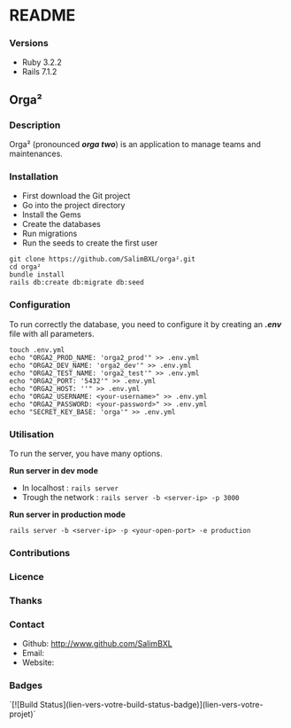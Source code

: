 # README

### Versions
* Ruby 3.2.2
* Rails 7.1.2

## Orga²


### Description
Orga² (pronounced ***orga two***) is an application to manage teams and maintenances.

### Installation
* First download the Git project
* Go into the project directory
* Install the Gems
* Create the databases
* Run migrations
* Run the seeds to create the first user
```
git clone https://github.com/SalimBXL/orga².git
cd orga²
bundle install
rails db:create db:migrate db:seed
```

### Configuration
To run correctly the database, you need to configure it by creating an ***.env*** file with all parameters.
```
touch .env.yml
echo "ORGA2_PROD_NAME: 'orga2_prod'" >> .env.yml
echo "ORGA2_DEV_NAME: 'orga2_dev'" >> .env.yml
echo "ORGA2_TEST_NAME: 'orga2_test'" >> .env.yml
echo "ORGA2_PORT: '5432'" >> .env.yml
echo "ORGA2_HOST: ''" >> .env.yml
echo "ORGA2_USERNAME: <your-username>" >> .env.yml
echo "ORGA2_PASSWORD: <your-password>" >> .env.yml
echo "SECRET_KEY_BASE: 'orga'" >> .env.yml
```


### Utilisation
To run the server, you have many options.

**Run server in dev mode** 
* In localhost : `rails server`
* Trough the network : `rails server -b <server-ip> -p 3000`

**Run server in production mode**
```
rails server -b <server-ip> -p <your-open-port> -e production
```


### Contributions
<TODO>


### Licence
<TODO>


### Thanks
<TODO>


### Contact
* Github: http://www.github.com/SalimBXL
* Email: <TODO>
* Website: <TODO>


### Badges
<TODO>
`[![Build Status](lien-vers-votre-build-status-badge)](lien-vers-votre-projet)`
